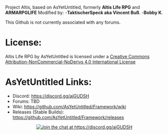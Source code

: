 Project Altis, based on AsYetUntitled, formerly <b>Altis Life RPG</b> and <b>ARMARPGLIFE</b>
Modified by:
-<b>TaktischerSpeck aka Vincent Buß</b>.
-<b>Bobby K</b>.

This Github is not currently associated with any forums.

# License: 
Altis Life RPG by AsYetUntitled is licensed under a [Creative Commons Attribution-NonCommercial-NoDerivs 4.0 International License](http://creativecommons.org/licenses/by-nc-nd/4.0/deed.en_US)

# AsYetUntitled Links:
  - Discord: https://discord.gg/ajGUDSH
  - Forums: TBD
  - Wiki: https://github.com/AsYetUntitled/Framework/wiki 
  - Releases (Stable Builds): https://github.com/AsYetUntitled/Framework/releases

<p align="center">
    <a href="https://discord.gg/ajGUDSH">
        <img src="https://img.shields.io/badge/Discord-Join%20chat%20→-738bd7.svg" alt="Join the chat at https://discord.gg/ajGUDSH">
    </a>
</p>

